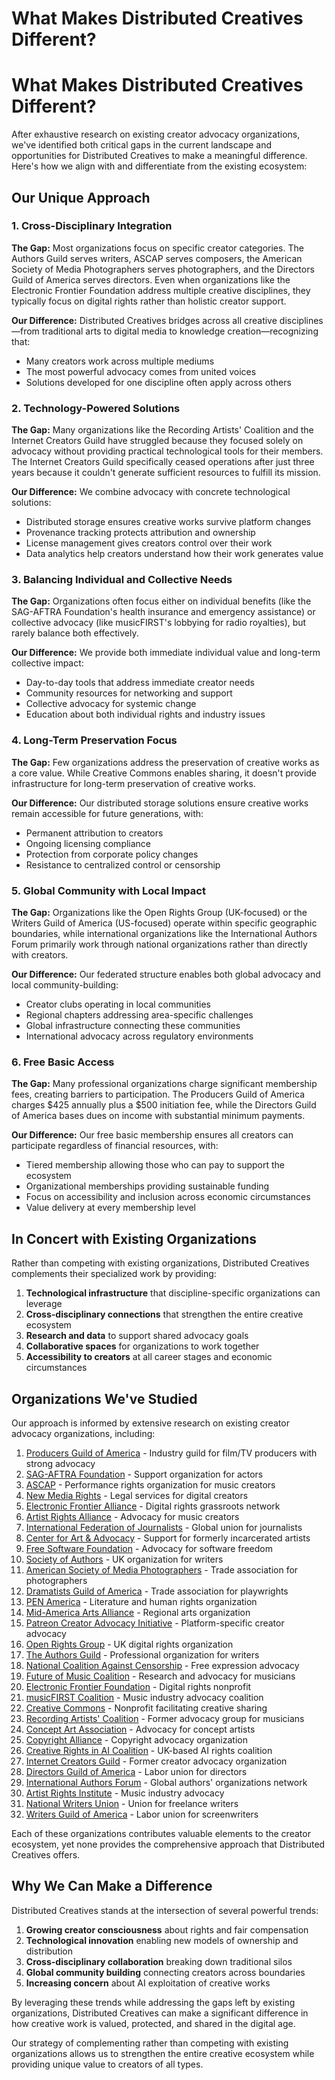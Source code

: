 # What Makes Distributed Creatives Different?

# What Makes Distributed Creatives Different?

After exhaustive research on existing creator advocacy organizations, we've identified both critical gaps in the current landscape and opportunities for Distributed Creatives to make a meaningful difference. Here's how we align with and differentiate from the existing ecosystem:

## Our Unique Approach

### 1. Cross-Disciplinary Integration

**The Gap:** Most organizations focus on specific creator categories. The Authors Guild serves writers, ASCAP serves composers, the American Society of Media Photographers serves photographers, and the Directors Guild of America serves directors. Even when organizations like the Electronic Frontier Foundation address multiple creative disciplines, they typically focus on digital rights rather than holistic creator support.

**Our Difference:** Distributed Creatives bridges across all creative disciplines—from traditional arts to digital media to knowledge creation—recognizing that:

- Many creators work across multiple mediums
- The most powerful advocacy comes from united voices
- Solutions developed for one discipline often apply across others

### 2. Technology-Powered Solutions

**The Gap:** Many organizations like the Recording Artists' Coalition and the Internet Creators Guild have struggled because they focused solely on advocacy without providing practical technological tools for their members. The Internet Creators Guild specifically ceased operations after just three years because it couldn't generate sufficient resources to fulfill its mission.

**Our Difference:** We combine advocacy with concrete technological solutions:

- Distributed storage ensures creative works survive platform changes
- Provenance tracking protects attribution and ownership
- License management gives creators control over their work
- Data analytics help creators understand how their work generates value

### 3. Balancing Individual and Collective Needs

**The Gap:** Organizations often focus either on individual benefits (like the SAG-AFTRA Foundation's health insurance and emergency assistance) or collective advocacy (like musicFIRST's lobbying for radio royalties), but rarely balance both effectively.

**Our Difference:** We provide both immediate individual value and long-term collective impact:

- Day-to-day tools that address immediate creator needs
- Community resources for networking and support
- Collective advocacy for systemic change
- Education about both individual rights and industry issues

### 4. Long-Term Preservation Focus

**The Gap:** Few organizations address the preservation of creative works as a core value. While Creative Commons enables sharing, it doesn't provide infrastructure for long-term preservation of creative works.

**Our Difference:** Our distributed storage solutions ensure creative works remain accessible for future generations, with:

- Permanent attribution to creators
- Ongoing licensing compliance
- Protection from corporate policy changes
- Resistance to centralized control or censorship

### 5. Global Community with Local Impact

**The Gap:** Organizations like the Open Rights Group (UK-focused) or the Writers Guild of America (US-focused) operate within specific geographic boundaries, while international organizations like the International Authors Forum primarily work through national organizations rather than directly with creators.

**Our Difference:** Our federated structure enables both global advocacy and local community-building:

- Creator clubs operating in local communities
- Regional chapters addressing area-specific challenges
- Global infrastructure connecting these communities
- International advocacy across regulatory environments

### 6. Free Basic Access

**The Gap:** Many professional organizations charge significant membership fees, creating barriers to participation. The Producers Guild of America charges $425 annually plus a $500 initiation fee, while the Directors Guild of America bases dues on income with substantial minimum payments.

**Our Difference:** Our free basic membership ensures all creators can participate regardless of financial resources, with:

- Tiered membership allowing those who can pay to support the ecosystem
- Organizational memberships providing sustainable funding
- Focus on accessibility and inclusion across economic circumstances
- Value delivery at every membership level

## In Concert with Existing Organizations

Rather than competing with existing organizations, Distributed Creatives complements their specialized work by providing:

1. **Technological infrastructure** that discipline-specific organizations can leverage
2. **Cross-disciplinary connections** that strengthen the entire creative ecosystem
3. **Research and data** to support shared advocacy goals
4. **Collaborative spaces** for organizations to work together
5. **Accessibility to creators** at all career stages and economic circumstances

## Organizations We've Studied

Our approach is informed by extensive research on existing creator advocacy organizations, including:

1. [Producers Guild of America](https://www.producersguild.org/) - Industry guild for film/TV producers with strong advocacy
2. [SAG-AFTRA Foundation](https://sagaftra.foundation/) - Support organization for actors
3. [ASCAP](https://www.ascap.com/) - Performance rights organization for music creators
4. [New Media Rights](https://www.newmediarights.org/) - Legal services for digital creators
5. [Electronic Frontier Alliance](https://www.eff.org/alliance) - Digital rights grassroots network
6. [Artist Rights Alliance](https://artistrightsalliance.org/) - Advocacy for music creators
7. [International Federation of Journalists](https://www.ifj.org/) - Global union for journalists
8. [Center for Art & Advocacy](https://centerforartandadvocacy.org/) - Support for formerly incarcerated artists
9. [Free Software Foundation](https://www.fsf.org/) - Advocacy for software freedom
10. [Society of Authors](https://societyofauthors.org/) - UK organization for writers
11. [American Society of Media Photographers](https://www.asmp.org/) - Trade association for photographers
12. [Dramatists Guild of America](https://www.dramatistsguild.com/) - Trade association for playwrights
13. [PEN America](https://pen.org/) - Literature and human rights organization
14. [Mid-America Arts Alliance](https://www.maaa.org/) - Regional arts organization
15. [Patreon Creator Advocacy Initiative](https://blog.patreon.com/) - Platform-specific creator advocacy
16. [Open Rights Group](https://www.openrightsgroup.org/) - UK digital rights organization
17. [The Authors Guild](https://authorsguild.org/) - Professional organization for writers
18. [National Coalition Against Censorship](https://ncac.org/) - Free expression advocacy
19. [Future of Music Coalition](https://www.futureofmusic.org/) - Research and advocacy for musicians
20. [Electronic Frontier Foundation](https://www.eff.org/) - Digital rights nonprofit
21. [musicFIRST Coalition](https://musicfirstcoalition.org/) - Music industry advocacy coalition
22. [Creative Commons](https://creativecommons.org/) - Nonprofit facilitating creative sharing
23. [Recording Artists' Coalition](https://en.wikipedia.org/wiki/Recording_Artists%27_Coalition) - Former advocacy group for musicians
24. [Concept Art Association](https://www.conceptartassociation.com/) - Advocacy for concept artists
25. [Copyright Alliance](https://copyrightalliance.org/) - Copyright advocacy organization
26. [Creative Rights in AI Coalition](https://www.creativerightsinai.co.uk/) - UK-based AI rights coalition
27. [Internet Creators Guild](https://internetcreatorsguild.com/) - Former creator advocacy organization
28. [Directors Guild of America](https://www.dga.org/) - Labor union for directors
29. [International Authors Forum](https://internationalauthors.org/) - Global authors' organizations network
30. [Artist Rights Institute](https://artistrightswatch.com/) - Music industry advocacy
31. [National Writers Union](https://nwu.org/) - Union for freelance writers
32. [Writers Guild of America](https://www.wga.org/) - Labor union for screenwriters

Each of these organizations contributes valuable elements to the creator ecosystem, yet none provides the comprehensive approach that Distributed Creatives offers.

## Why We Can Make a Difference

Distributed Creatives stands at the intersection of several powerful trends:

1. **Growing creator consciousness** about rights and fair compensation
2. **Technological innovation** enabling new models of ownership and distribution
3. **Cross-disciplinary collaboration** breaking down traditional silos
4. **Global community building** connecting creators across boundaries
5. **Increasing concern** about AI exploitation of creative works

By leveraging these trends while addressing the gaps left by existing organizations, Distributed Creatives can make a significant difference in how creative work is valued, protected, and shared in the digital age.

Our strategy of complementing rather than competing with existing organizations allows us to strengthen the entire creative ecosystem while providing unique value to creators of all types.